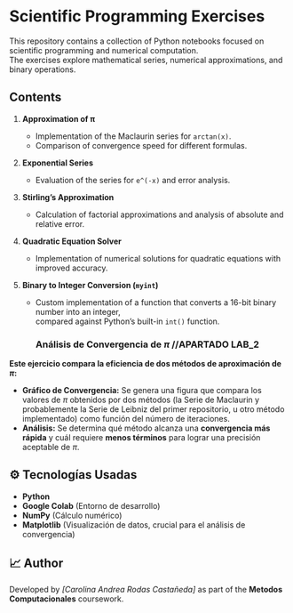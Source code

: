 # Scientific Programming Exercises

This repository contains a collection of Python notebooks focused on scientific programming and numerical computation.  
The exercises explore mathematical series, numerical approximations, and binary operations.

##  Contents

1. **Approximation of π**  
   - Implementation of the Maclaurin series for `arctan(x)`.
   - Comparison of convergence speed for different formulas.

2. **Exponential Series**  
   - Evaluation of the series for `e^(-x)` and error analysis.

3. **Stirling’s Approximation**  
   - Calculation of factorial approximations and analysis of absolute and relative error.

4. **Quadratic Equation Solver**  
   - Implementation of numerical solutions for quadratic equations with improved accuracy.

5. **Binary to Integer Conversion (`myint`)**  
   - Custom implementation of a function that converts a 16-bit binary number into an integer,  
     compared against Python’s built-in `int()` function.

     ### Análisis de Convergencia de $\pi$ //APARTADO LAB_2

**Este ejercicio compara la eficiencia de dos métodos de aproximación de $\pi$:**

* **Gráfico de Convergencia:** Se genera una figura que compara los valores de $\pi$ obtenidos por dos métodos (la Serie de Maclaurin y probablemente la Serie de Leibniz del primer repositorio, u otro método implementado) como función del número de iteraciones.
* **Análisis:** Se determina qué método alcanza una **convergencia más rápida** y cuál requiere **menos términos** para lograr una precisión aceptable de $\pi$.

## ⚙️ Tecnologías Usadas

* **Python**
* **Google Colab** (Entorno de desarrollo)
* **NumPy** (Cálculo numérico)
* **Matplotlib** (Visualización de datos, crucial para el análisis de convergencia)

## 📈 Author
Developed by *[Carolina Andrea Rodas Castañeda]* as part of the **Metodos Computacionales** coursework.
